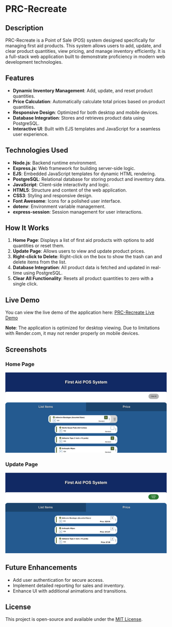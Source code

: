 # PRC-Recreate

## Description

PRC-Recreate is a Point of Sale (POS) system designed specifically for managing first aid products. This system allows users to add, update, and clear product quantities, view pricing, and manage inventory efficiently. It is a full-stack web application built to demonstrate proficiency in modern web development technologies.

## Features

- **Dynamic Inventory Management**: Add, update, and reset product quantities.
- **Price Calculation**: Automatically calculate total prices based on product quantities.
- **Responsive Design**: Optimized for both desktop and mobile devices.
- **Database Integration**: Stores and retrieves product data using PostgreSQL.
- **Interactive UI**: Built with EJS templates and JavaScript for a seamless user experience.

## Technologies Used

- **Node.js**: Backend runtime environment.
- **Express.js**: Web framework for building server-side logic.
- **EJS**: Embedded JavaScript templates for dynamic HTML rendering.
- **PostgreSQL**: Relational database for storing product and inventory data.
- **JavaScript**: Client-side interactivity and logic.
- **HTML5**: Structure and content of the web application.
- **CSS3**: Styling and responsive design.
- **Font Awesome**: Icons for a polished user interface.
- **dotenv**: Environment variable management.
- **express-session**: Session management for user interactions.

## How It Works

1. **Home Page**: Displays a list of first aid products with options to add quantities or reset them.
2. **Update Page**: Allows users to view and update product prices.
3. **Right-click to Delete**: Right-click on the box to show the trash can and delete items from the list.
4. **Database Integration**: All product data is fetched and updated in real-time using PostgreSQL.
5. **Clear All Functionality**: Resets all product quantities to zero with a single click.

## Live Demo

You can view the live demo of the application here: [PRC-Recreate Live Demo](https://first-aid-pos-system.onrender.com)

**Note**: The application is optimized for desktop viewing. Due to limitations with Render.com, it may not render properly on mobile devices.

## Screenshots

### Home Page

![Home Page](./content/POS%20screenshot%201.png)

### Update Page

![Update Page](./content/POS%20screenshot%202.png)

## Future Enhancements

- Add user authentication for secure access.
- Implement detailed reporting for sales and inventory.
- Enhance UI with additional animations and transitions.

## License

This project is open-source and available under the [MIT License](LICENSE).

